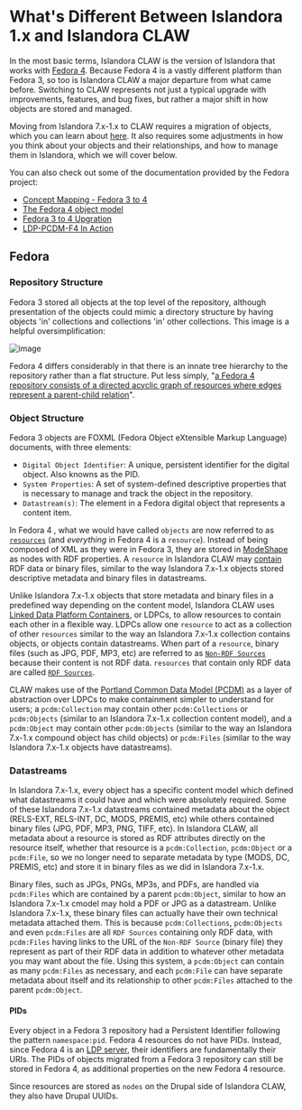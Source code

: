 # What's Different Between Islandora 1.x and Islandora CLAW

In the most basic terms, Islandora CLAW is the version of Islandora that works with [Fedora 4](https://wiki.duraspace.org/display/FEDORA4x/Fedora+4.x+Documentation). Because Fedora 4 is a vastly different platform than Fedora 3, so too is Islandora CLAW a major departure from what came before. Switching to CLAW represents not just a typical upgrade with improvements, features, and bug fixes, but rather a major shift in how objects are stored and managed. 

Moving from Islandora 7.x-1.x to CLAW requires a migration of objects, which you can learn about [here](../migration/migration.md). It also requires some adjustments in how you think about your objects and their relationships, and how to manage them in Islandora, which we will cover below.

You can also check out some of the documentation provided by the Fedora project:
* [Concept Mapping - Fedora 3 to 4](https://wiki.duraspace.org/display/FEDORA4x/Concept+Mapping+-+Fedora+3+to+4)
* [The Fedora 4 object model](https://wiki.duraspace.org/display/FEDORA4x/The+Fedora+4+object+model)
* [Fedora 3 to 4 Upgration](https://wiki.duraspace.org/display/FF/Fedora+3+to+4+Upgration)
* [LDP-PCDM-F4 In Action](https://wiki.duraspace.org/display/FEDORA4x/LDP-PCDM-F4+In+Action)

## Fedora 

### Repository Structure

Fedora 3 stored all objects at the top level of the repository, although presentation of the objects could mimic a directory structure by having objects 'in' collections and collections 'in' other collections. This image is a helpful oversimplification:

![image](https://cloud.githubusercontent.com/assets/2371345/10912108/525c2a0e-821e-11e5-9c5b-d853b62f1e5a.png)

Fedora 4 differs considerably in that there is an innate tree hierarchy to the repository rather than a flat structure. Put less simply, "[a Fedora 4 repository consists of a directed acyclic graph of resources where edges represent a parent-child relation](https://wiki.duraspace.org/display/FEDORA4x/The+Fedora+4+object+model)".

### Object Structure
Fedora 3 objects are FOXML (Fedora Object eXtensible Markup Language) documents, with three elements:

* `Digital Object Identifier`: A unique, persistent identifier for the digital object. Also knowns as the PID.
* `System Properties`: A set of system-defined descriptive properties that is necessary to manage and track the object in the repository.
* `Datastream(s)`: The element in a Fedora digital object that represents a content item.

In Fedora 4 , what we would have called `objects` are now referred to as [`resources`](https://www.w3.org/TR/ld-glossary/#resource) (and *everything* in Fedora 4 is a `resource`). Instead of being composed of XML as they were in Fedora 3, they are stored in [ModeShape](http://modeshape.jboss.org/) as nodes with RDF properties. A `resource` in Islandora CLAW may [contain](https://www.w3.org/TR/ldp/#dfn-containment) RDF data or binary files, similar to the way Islandora 7.x-1.x objects stored descriptive metadata and binary files in datastreams.

Unlike Islandora 7.x-1.x objects that store metadata and binary files in a predefined way depending on the content model, Islandora CLAW uses [Linked Data Platform Containers](https://www.w3.org/TR/ldp/#dfn-linked-data-platform-container), or LDPCs, to allow resources to contain each other in a flexible way. LDPCs allow one `resource` to act as a collection of other `resources` similar to the way an Islandora 7.x-1.x collection contains objects, or objects contain datastreams. When part of a `resource`, binary files (such as JPG, PDF, MP3, etc) are referred to as [`Non-RDF Sources`](https://www.w3.org/TR/ldp/#dfn-linked-data-platform-non-rdf-source) because their content is not RDF data. `resources` that contain only RDF data are called [`RDF Sources`](https://www.w3.org/TR/ldp/#ldpr-resource). 

CLAW makes use of the [Portland Common Data Model (PCDM)](https://github.com/duraspace/pcdm/wiki) as a layer of abstraction over LDPCs to make containment simpler to understand for users; a `pcdm:Collection` may contain other `pcdm:Collections` or `pcdm:Objects` (similar to an Islandora 7.x-1.x collection content model), and a `pcdm:Object` may contain other `pcdm:Objects` (similar to the way an Islandora 7.x-1.x compound object has child objects) or `pcdm:Files` (similar to the way Islandora 7.x-1.x objects have datastreams).

### Datastreams
In Islandora 7.x-1.x, every object has a specific content model which defined what datastreams it could have and which were absolutely required. Some of these Islandora 7.x-1.x datastreams contained metadata about the object (RELS-EXT, RELS-INT, DC, MODS, PREMIS, etc) while others contained binary files (JPG, PDF, MP3, PNG, TIFF, etc). In Islandora CLAW, all metadata about a resource is stored as RDF attributes directly on the resource itself, whether that resource is a `pcdm:Collection`, `pcdm:Object` or a `pcdm:File`, so we no longer need to separate metadata by type (MODS, DC, PREMIS, etc) and store it in binary files as we did in Islandora 7.x-1.x. 

Binary files, such as JPGs, PNGs, MP3s, and PDFs, are handled via `pcdm:Files` which are contained by a parent `pcdm:Object`, similar to how an Islandora 7.x-1.x cmodel may hold a PDF or JPG as a datastream. Unlike Islandora 7.x-1.x, these binary files can actually have their own technical metadata attached them. This is because `pcdm:Collections`, `pcdm:Objects` and even `pcdm:Files` are all `RDF Sources` containing only RDF data, with `pcdm:Files` having links to the URL of the `Non-RDF Source` (binary file) they represent as part of their RDF data in addition to whatever other metadata you may want about the file. Using this system, a `pcdm:Object` can contain as many `pcdm:Files` as necessary, and each `pcdm:File` can have separate metadata about itself and its relationship to other `pcdm:Files` attached to the parent `pcdm:Object`.

#### PIDs
Every object in a Fedora 3 repository had a Persistent Identifier following the pattern `namespace:pid`. Fedora 4 resources do not have PIDs. Instead, since Fedora 4 is an [LDP server](https://www.w3.org/ns/ldp), their identifiers are fundamentally their URIs. The PIDs of objects migrated from a Fedora 3 repository can still be stored in Fedora 4, as additional properties on the new Fedora 4 resource.

Since resources are stored as `nodes` on the Drupal side of Islandora CLAW, they also have Drupal UUIDs.
